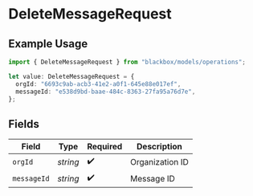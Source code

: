 # DeleteMessageRequest

## Example Usage

```typescript
import { DeleteMessageRequest } from "blackbox/models/operations";

let value: DeleteMessageRequest = {
  orgId: "6693c9ab-acb3-41e2-a0f1-645e88e017ef",
  messageId: "e538d9bd-baae-484c-8363-27fa95a76d7e",
};
```

## Fields

| Field              | Type               | Required           | Description        |
| ------------------ | ------------------ | ------------------ | ------------------ |
| `orgId`            | *string*           | :heavy_check_mark: | Organization ID    |
| `messageId`        | *string*           | :heavy_check_mark: | Message ID         |
